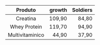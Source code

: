 | Produto | growth | Soldiers |
|:--:|--:|--:|
|Creatina | 109,90 | 84,80 |  
|Whey Protein | 119,70 | 94,90 |  
|Multivitaminico | 44,90 | 37,90 |  